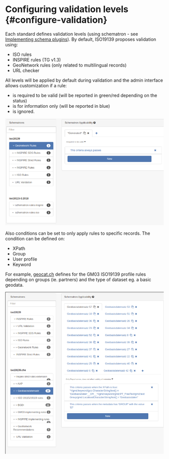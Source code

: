 # Configuring validation levels {#configure-validation}

Each standard defines validation levels (using schematron - see [Implementing schema plugins](/customizing-application/implementing-a-schema-plugin.md)). By default, ISO19139 proposes validation using:

-   ISO rules
-   INSPIRE rules (TG v1.3)
-   GeoNetwork rules (only related to multilingual records)
-   URL checker

All levels will be applied by default during validation and the admin interface allows customization if a rule:

-   is required to be valid (will be reported in green/red depending on the status)
-   is for information only (will be reported in blue)
-   is ignored.

![](img/validation-level.png)

Also conditions can be set to only apply rules to specific records. The condition can be defined on:

-   XPath
-   Group
-   User profile
-   Keyword

For example, [geocat.ch](https://www.geocat.ch/) defines for the GM03 ISO19139 profile rules depending on groups (ie. partners) and the type of dataset eg. a basic geodata.

![](img/validation-level-example.png)
